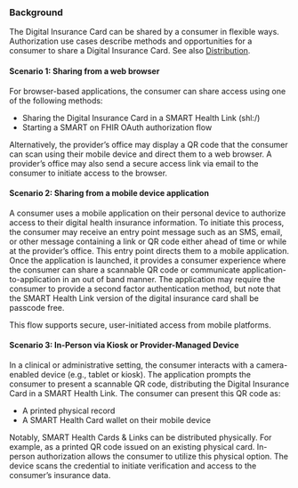 ### Background

The Digital Insurance Card can be shared by a consumer in flexible ways. Authorization use cases describe methods and opportunities for a consumer to share a Digital Insurance Card. See also [Distribution](Use_Case_Distribution.html).
#### Scenario 1: Sharing from a web browser
For browser-based applications, the consumer can share access using one of the following methods:

- Sharing the Digital Insurance Card in a SMART Health Link (shl:/)
- Starting a SMART on FHIR OAuth authorization flow

Alternatively, the provider’s office may display a QR code that the consumer can scan using their mobile device and direct them to a web browser. A provider’s office may also send a secure access link via email to the consumer to initiate access to the browser.

#### Scenario 2: Sharing from a mobile device application
A consumer uses a mobile application on their personal device to authorize access to their digital health insurance information. To initiate this process, the consumer may receive an entry point message such as an SMS, email, or other message containing a link or QR code either ahead of time or while at the provider’s office. This entry point directs them to a mobile application.
Once the application is launched, it provides a consumer experience where the consumer can share a scannable QR code or communicate application-to-application in an out of band manner. The application may require the consumer to provide a second factor authentication method, but note that the SMART Health Link version of the digital insurance card shall be passcode free.

This flow supports secure, user-initiated access from mobile platforms.

#### Scenario 3: In-Person via Kiosk or Provider-Managed Device
In a clinical or administrative setting, the consumer interacts with a camera-enabled device (e.g., tablet or kiosk). The application prompts the consumer to present a scannable QR code, distributing the Digital Insurance Card in a SMART Health Link. The consumer can present this QR code as:

- A printed physical record
- A SMART Health Card wallet on their mobile device

Notably, SMART Health Cards & Links can be distributed physically. For example, as a printed QR code issued on an existing physical card. In-person authorization allows the consumer to utilize this physical option.
The device scans the credential to initiate verification and access to the consumer’s insurance data.
